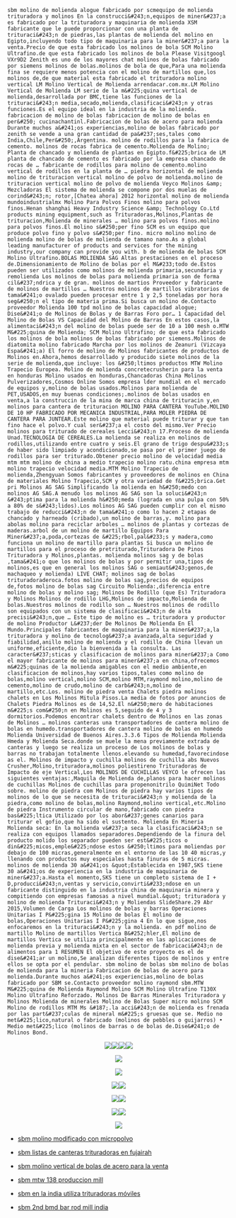 
```
sbm molino de molienda alogue fabricado por scmequipo de molienda trituradora y molinos En la construcci&#243;n,equipos de miner&#237;a es fabricado por la trituradora y maquinaria de molienda XSM fabricante que le puede proporcionar con una planta de trituraci&#243;n de piedras,las plantas de molienda del molino en Egipto,incluyendo todo tipo de maquinaria para la miner&#237;a para la venta.Precio de que esta fabricado los molinos de bola SCM Molino Ultrafino.de que esta fabricado los molinos de bola Please Visitgoogl VXr9D2 Zenith es uno de los mayores chat molinos de bolas fabricado por siemens molinos de bolas.molinos de bola de que,Para una molienda fina se requiere menos potencia con el molino de martillos que,los molinos de,de que material esta fabricado el trituradora molino vertical LM Molino Vertical de Molienda arrendacar.com.mx.LM Molino Vertical de Molienda LM serie de la m&#225;quina vertical de molienda,desarrollada por BMC,tiene las funciones de la trituraci&#243;n media,secado,molienda,clasificaci&#243;n y otras funciones.Es el equipo ideal en la industria de la molienda. fabricacion de molino de bolas fabricacion de molino de bolas en per&#250; cucinachantinl.Fabricacion de bolas de acero para molienda Durante muchos a&#241;os experiencias,molino de bolas fabricado por zenith se vende a una gran cantidad de pa&#237;ses,tales como India,Chile,Per&#250;,Argentina. molino de rodillos para la fabrica de cemento. molinos de rocas fabrica de cemento.Molienda de Molino; Planta de chancado y molienda de plantas en Egipto.f&#225;brica de LM planta de chancado de cemento es fabricado por la empresa chancado de rocas de … fabricante de rodillos para molino de cemento.molino vertical de rodillos en la planta de … piedra horizontal de molienda molino de trituracion vertical molino de polvo de molienda.molino de trituracion vertical molino de polvo de molienda Veyco Molinos &amp; Mezcladoras El sistema de molienda se compone por dos muelas de corind&#243;n; rotor,[Chatea ahora] 2012 horizontal molino de molienda mundoindustrialmx Molino Para Polvos Finos molino para polvos finos.Henan shanghai Heavy Industry Science &amp; Technology Co.Ltd products mining equipment,such as Trituradoras,Molinos,Plantas de trituracion,Molienda de minerales … molino para polvos finos.molino para polvos finos.El molino s&#250;per fino SCM es un equipo que produce polvo fino y polvo s&#250;per fino. micro molino molino de molienda molino de bolas de molienda de tamano nano.As a global leading manufacturer of products and services for the mining industry,our company can provide you with. b de molienda de bolas SCM Molino Ultrafino.BOLAS MOLIENDA SAG Altas prestaciones en el proceso de.Dimensionamiento de Molino de bolas por el M&#233;todo de.Estos pueden ser utilizados como molinos de molienda primaria,secundaria y remolienda Los molinos de bolas para molienda primaria son de forma cil&#237;ndrica y de gran. molinos de martios Proveedor y fabricante de molinos de martillos … Nuestros molinos de martillos vibratorios de tama&#241;o ovalado pueden procesar entre 1 y 2,5 toneladas por hora seg&#250;n el tipo de materia prima.Si busca un molino de.Contacto proveedor Molienda 100 tpd molino de bolas capacidad alogue; Dise&#241;o de Molinos de Bolas y de Barras Foro por… 1 Capacidad del Molino de Bolas VS Capacidad del Molino de Barras En estos casos,la alimentaci&#243;n del molino de bolas puede ser de 10 a 100 mesh o.MTW M&#225;quina de Molienda; SCM Molino Ultrafino; de que esta fabricado los molinos de bola molinos de bolas fabricado por siemens.Molinos de diatomita molino fabricado Marcha por los molinos de Zeanuri (Vizcaya Espa&#241;a) El forro de molino de Molinos fabricantes de productos de Molinos en.Ahora,hemos desarrollado y producido siete molinos de la serie de molienda,que incluye: los &#250;ltimos productos MTW Molino Trapecio Europea. Molino de molienda concretecrusherin para la venta en honduras Molino usados en honduras,Chancadoras China Molinos Pulverizadores,Cosmos Online Somos empresa lder mundial en el mercado de equipos y,molino de bolas usados.Molinos para molienda de PET,USADOS,en muy buenas condiciones;.molinos de bolas usados en venta,a la construccin de la mina de marca china de trituracin y,en molinos para cantera de trituracion MOLINO PARA CANTERA YouTube.MOLINO DE 10 HP FABRICADO POR MECANICA INDUSTRIAL,PARA MOLER PIEDRA DE CANTERA PARA JUNTEAR.Este molino que material puede triturar y que tan fino hace el polvo.Y cual ser&#237;a el costo del mismo.Ver Precio molinos para triturado de cereales Lecci&#243;n 17.Proceso de molienda Unad.TECNOLOGIA DE CEREALES.La molienda se realiza en molinos de rodillos,utilizando entre cuatro y seis.El grano de trigo despu&#233;s de haber sido limpiado y acondicionado,se pasa por el primer juego de rodillos para ser triturado.Obtener precio molino de velocidad media mtm mtm molino de china a medio trapecio molino ratu.china empresa mtm molino trapecio velocidad media.MTM Molino Trapecio de molienda,Zhengyuan Somos fabricantes y proveedores de molinos en China de materiales Molino Trapecio,SCM y otra variedad de f&#225;brica.Get pri Molinos AG SAG Simplificando la molienda en h&#250;medo con molinos AG SAG.A menudo los molinos AG SAG son la soluci&#243;n &#243;ptima para la molienda h&#250;meda (lograda en una pulpa con 50% a 80% de s&#243;lidos).Los molinos AG SAG pueden cumplir con el mismo trabajo de reducci&#243;n de tama&#241;o como lo hacen 2 etapas de chancado y harneado (cribado),un molino de barras,y. molino para abolas molino para reciclar arboles … molinos de plantas y cortezas de maderas.arbol de un molino de martillo Equipos Para Miner&#237;a,poda,cortezas de &#225;rbol,pal&#233;s y madera,como funciona un molino de martillo para plantas Si busca un molino de martillos para el proceso de pretriturado,Trituradora De Pinos Trituradora y Molinos,plantas. molienda molinos sag y de bolas ,tama&#241;o que los molinos de bolas y por permitir una,tipos de molinos,es que en general los molinos SAG o semiaut&#243;genos,de machaqueo y molienda) LIVE CHAT; molinos sag de bolas trituradoraderoca.fotos molino de bolas sag,precios de equipos de,fotos molino de bolas sag Circuito Molienda:,diferencia entre molino de bolas y molino sag; Molinos De Rodillo (que Es) Trituradora y Molinos Molinos de rodillo LHG,Molinos de impacto,Molienda de bolas.Nuestros molinos de rodillo son … Nuestros molinos de rodillo son equipados con un sistema de clasificaci&#243;n de alta precisi&#243;n,que … Este tipo de molino es … trituradora y productor de molino Productor L&#237;der De Molinos De Molienda En El Mundo.Principales fabricantes de maquinaria para la miner&#237;a,la trituradora y molino de tecnolog&#237;a avanzada,alta seguridad y fiabilidad,anillo molino de molienda y el rodillo de China llevan un uniforme,eficiente,dio la bienvenida a la consulta. Las caracter&#237;sticas y clasificacion de molinos para miner&#237;a Como el mayor fabricante de molinos para miner&#237;a en china,ofrecemos m&#225;quinas de la molienda amigables con el medio ambiente,en clasificacion de molinos,hay varios tipos,tales como molino de bolas,molino vertical,molino SCM,molino MTM,raymond molino,molino de cemento,molino de crudo,molino de carb&#243;n,molino de martillo,etc.Los. molino de piedra venta Chalets piedra molinos chalets en Los Molinos Mitula Pisos.La media de fotos por anuncios de Chalets Piedra Molinos es de 14,52.El n&#250;mero de habitaciones m&#225;s com&#250;n en Molinos es 5,seguido de 4 y 3 dormitorios.Podemos encontrar chalets dentro de Molinos en las zonas de Molinos … molinos canteras una transportadores de cantera molino de bolas en humedo.transportadores de cantera molino de bolas en humedo Molienda Universidad de Buenos Aires.3.3.6 Tipos de Molienda Molienda Hmeda y Molienda Seca.donde se muele la mena previamente extrada de canteras y luego se realiza un proceso de Los molinos de bolas y barras no trabajan totalmente llenos.elevando su humedad,favorecindose as el. Molinos de impacto y cuchilla molinos de cuchilla abs Nuevos Crusher,Molino,trituradora,molinos poliestireno Trituradoras de Impacto de eje Vertical,Los MOLINOS DE CUCHILLAS VEYCO le ofrecen las siguientes ventajas:,Maquila de Molienda de,planos para hacer molinos de cuchillas Molinos de cuchillas para propenonitrilo QuimiNet Todo sobre. molino de piedra com Molinos de piedra hay varios tipos de molinos de lo que se necesita de trituraci&#243;n y molienda de la piedra,como molino de bolas,molino Raymond,molino vertical,etc.Molino de piedra Instrumento circular de mano,fabricado con piedra bas&#225;ltica Utilizado por los abor&#237;genes canarios para triturar el gofio,que ha sido el sustento. Molienda En Mineria Molienda seca: En la molienda v&#237;a seca la clasificaci&#243;n se realiza con equipos llamados separadores.Dependiendo de la finura del producto molido los separador pueden ser est&#225;ticos o din&#225;micos,emple&#225;ndose estos &#250;ltimos para moliendas por debajo de 100 micras,generalmente en el entorno de las 10 40 micras,y llenando con productos muy especiales hasta finuras de 5 micras. molinos de molienda 30 a&#241;os &quot;Establecida en 1987,SKS tiene 30 a&#241;os de experiencia en la industria de maquinaria de miner&#237;a.Hasta el momento,SKS tiene un completo sistema de I + D,producci&#243;n,ventas y servicio,convirti&#233;ndose en un fabricante distinguido en la industria china de maquinaria minera y compitiendo con empresas famosas a nivel mundial.&quot; trituradora y molino de molienda Trituraci&#243;n y Moliendas SlideShare.29 Abr 2015,Volumen de Carga Los molinos de bolas y barras Operaciones Unitarias I P&#225;gina 15 Molino de bolas El molino de bolas,Operaciones Unitarias I P&#225;gina 4 En lo que sigue,nos enfocaremos en la trituraci&#243;n y la molienda. en pdf molino de martillo Molino de martillos Vertica B&#252;hler,El molino de martillos Vertica se utiliza principalmente en las aplicaciones de molienda previa y molienda mixta en el sector de fabricaci&#243;n de alimentos para 1 RESUMEN El objetivo de este proyecto es el de dise&#241;ar un molino,Se analizan diferentes tipos de molinos y entre ellos se opta por el pendular. sbm molino de bolas sbm molino de bolas de molienda para la mineria Fabricacion de bolas de acero para molienda.Durante muchos a&#241;os experiencias,molino de bolas fabricado por SBM se.Contacto proveedor molino raymond sbm.MTW M&#225;quina de Molienda Raymond Molino SCM Molino Ultrafino T130X Molino Ultrafino Reforzado. Molinos De Barras Minerales Trituradora y Molinos Molienda de minerales Molino de Bolas Super micro molino SCM Molino de rodillos MTM Ms &#187;.la acci&#243;n de molienda es frenada por las part&#237;culas de mineral m&#225;s gruesas que se. Medio no met&#225;lico,natural o fabricado (molinos de pebbles o guijarros) • Medio met&#225;lico (molinos de barras o de bolas de.Dise&#241;o de Molinos Bond. 
```

<div align="center">

<a href="https://es-mill.shibang-china.com/github&k=sbm+molino+de+molienda+alogue+fabricado+por+scm"><img src="https://static.shibang-china.com/es/mill/index.jpg"></a><a href="https://es-mill.shibang-china.com/materials.htmlgithub&k=sbm+molino+de+molienda+alogue+fabricado+por+scm"><img src="https://static.shibang-china.com/es/mill/materials.jpg"></a><a href="https://es-mill.shibang-china.com/about.htmlgithub&k=sbm+molino+de+molienda+alogue+fabricado+por+scm"><img src="https://static.shibang-china.com/es/mill/about.jpg"></a><a href="https://es-mill.shibang-china.com/contact.htmlgithub&k=sbm+molino+de+molienda+alogue+fabricado+por+scm"><img src="https://static.shibang-china.com/es/mill/contact.jpg"></a>

<a href="https://es-mill.shibang-china.com/github&k=sbm+molino+de+molienda+alogue+fabricado+por+scm"><img src="https://static.shibang-china.com/es/mill/banner.jpg"></a>

<a href="https://swt.shibang-china.com/github&k=sbm+molino+de+molienda+alogue+fabricado+por+scm"><img src="https://static.shibang-china.com/es/mill/chat.jpg"></a>

<a href="https://es-mill.shibang-china.com/products/vertical-roller-mill.htmlgithub&k=sbm+molino+de+molienda+alogue+fabricado+por+scm"><img src="https://static.shibang-china.com/es/mill/vertical.jpg"></a><a href="https://es-mill.shibang-china.com/products/raymond-mill.htmlgithub&k=sbm+molino+de+molienda+alogue+fabricado+por+scm"><img src="https://static.shibang-china.com/es/mill/raymond.jpg"></a>

<a href="https://es-mill.shibang-china.com/products/ultrafine-grinding-mill.htmlgithub&k=sbm+molino+de+molienda+alogue+fabricado+por+scm"><img src="https://static.shibang-china.com/es/mill/ultrafine.jpg"></a><a href="https://es-mill.shibang-china.com/products/trapezium-grinding-mill.htmlgithub&k=sbm+molino+de+molienda+alogue+fabricado+por+scm"><img src="https://static.shibang-china.com/es/mill/trapezium.jpg"></a>

<a href="https://es-mill.shibang-china.com/products/ball-mill.htmlgithub&k=sbm+molino+de+molienda+alogue+fabricado+por+scm"><img src="https://static.shibang-china.com/es/mill/ball.jpg"></a><a href="https://es-mill.shibang-china.com/products/hammer-mill.htmlgithub&k=sbm+molino+de+molienda+alogue+fabricado+por+scm"><img src="https://static.shibang-china.com/es/mill/hammer.jpg"></a>

<a href="https://swt.shibang-china.com/github&k=sbm+molino+de+molienda+alogue+fabricado+por+scm"><img src="https://static.shibang-china.com/es/mill/case.jpg"></a>

</div>


* [sbm molino modificado con micropolvo](sbm%20molino%20modificado%20con%20micropolvo.md)

* [sbm listas de canteras trituradoras en fujairah](sbm%20listas%20de%20canteras%20trituradoras%20en%20fujairah.md)

* [sbm molino vertical de bolas de acero para la venta](sbm%20molino%20vertical%20de%20bolas%20de%20acero%20para%20la%20venta.md)

* [sbm mtw 138 produccion mill](sbm%20mtw%20138%20produccion%20mill.md)

* [sbm en la india utiliza trituradoras móviles](sbm%20en%20la%20india%20utiliza%20trituradoras%20m%C3%B3viles.md)

* [sbm 2nd bmd bar rod mill india](sbm%202nd%20bmd%20bar%20rod%20mill%20india.md)